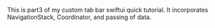 This is part3 of my custom tab bar swiftui quick tutorial. It incorporates NavigationStack, Coordinator, and passing of data.
